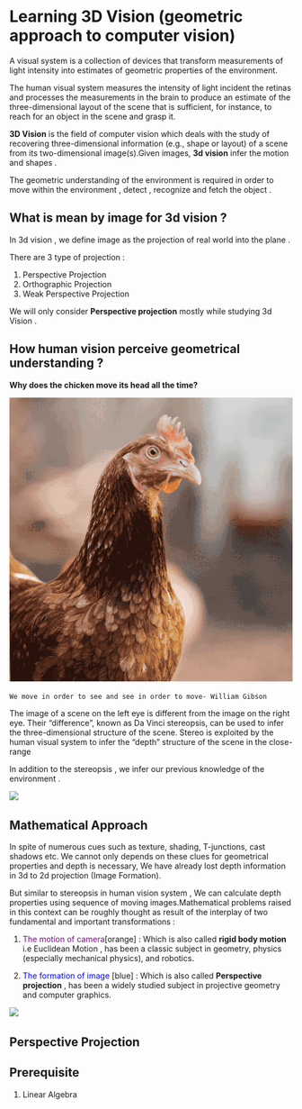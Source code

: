 # Learning 3D Vision (geometric approach to computer vision)

A visual system is a collection of devices that transform measurements of light intensity into estimates of geometric properties of the
environment.

The human visual system measures the intensity of light incident the retinas and processes the measurements in the brain
to produce an estimate of the three-dimensional layout of the scene that is sufficient, for instance, to reach for an object in the scene and grasp it.


**3D Vision** is the field of computer vision which deals with the study of recovering three-dimensional information (e.g., shape or layout) of a scene from its two-dimensional image(s).Given images, **3d vision** infer the motion and shapes .


The geometric understanding  of the environment is required in order to move within the environment , detect , recognize and fetch the object .


## What is mean by  image for 3d vision ?

In 3d vision , we define image as the projection of real world into the plane . 

There are 3 type of projection :

1. Perspective Projection
2. Orthographic Projection
3. Weak Perspective Projection

We will only consider **Perspective projection** mostly while studying 3d Vision .


## How human vision perceive geometrical understanding ?

**Why does the chicken move its head all the time?**

<img src="images/bobbing-chicken.gif">


```We move in order to see and see in order to move- William Gibson```

The image of a scene on the left eye is different from the image on the right eye. Their “difference”, known as Da Vinci stereopsis, can be used to infer the three-dimensional structure of the scene.
Stereo is exploited by the human visual system to infer the “depth” structure of the scene in the close-range

In addition to the stereopsis , we infer our previous knowledge of the environment .


<img src="images/humanVision.png">

## Mathematical Approach
In spite of numerous   cues such as texture, shading, T-junctions, cast shadows etc. We cannot only depends on these clues for geometrical properties and depth is necessary, We have already lost depth information in 3d to 2d projection (Image Formation).

But similar to stereopsis in human vision system , We can calculate depth properties using sequence of moving images.Mathematical problems raised in this context can be roughly thought as result of the interplay of two fundamental and important transformations : 

1. <span style="color:#7c0983;">The motion of camera</span>[orange]  : Which is also called **rigid body motion** i.e Euclidean Motion , has been a classic subject in geometry, physics (especially mechanical physics), and robotics.

2. <span style="color:blue;">The formation of image </span>[blue] : Which is also called **Perspective projection** , has been a widely studied subject in projective geometry and computer graphics.


<img src="/images/cameraModel.png">




## Perspective Projection



## Prerequisite

1. Linear Algebra
